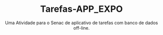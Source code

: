 <h1 align="center">Tarefas-APP_EXPO</h1>
<p align="center">Uma Atividade para o Senac de aplicativo de tarefas com banco de dados off-line.</p>
